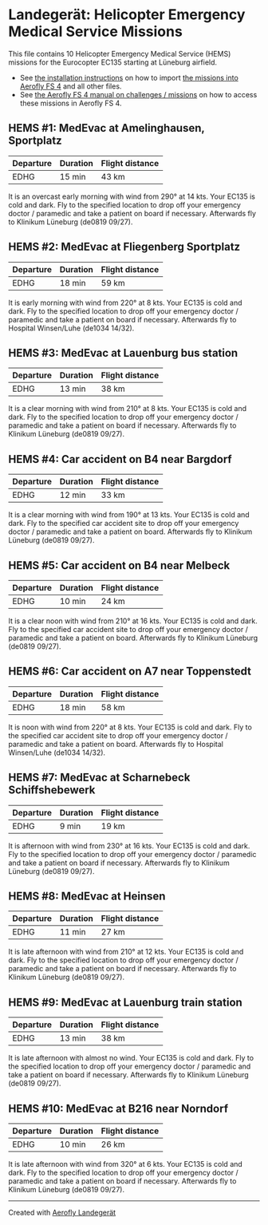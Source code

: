 # Landegerät: Helicopter Emergency Medical Service Missions

This file contains 10 Helicopter Emergency Medical Service (HEMS) missions for the Eurocopter EC135 starting at Lüneburg airfield.

- See [the installation instructions](https://fboes.github.io/aerofly-missions/docs/generic-installation.html) on how to import [the missions into Aerofly FS 4](missions/custom_missions_user.tmc) and all other files.
- See [the Aerofly FS 4 manual on challenges / missions](https://www.aerofly.com/tutorials/missions/) on how to access these missions in Aerofly FS 4.

## HEMS #1: MedEvac at Amelinghausen, Sportplatz

| Departure | Duration | Flight distance |
| --------- | -------- | --------------- |
| EDHG      | 15 min   | 43 km           |

It is an overcast early morning with wind from 290° at 14 kts. Your EC135 is cold and dark.
Fly to the specified location to drop off your emergency doctor / paramedic and take a patient on board if necessary. Afterwards fly to Klinikum Lüneburg (de0819 09/27).

## HEMS #2: MedEvac at Fliegenberg Sportplatz

| Departure | Duration | Flight distance |
| --------- | -------- | --------------- |
| EDHG      | 18 min   | 59 km           |

It is early morning with wind from 220° at 8 kts. Your EC135 is cold and dark.
Fly to the specified location to drop off your emergency doctor / paramedic and take a patient on board if necessary. Afterwards fly to Hospital Winsen/Luhe (de1034 14/32).

## HEMS #3: MedEvac at Lauenburg bus station

| Departure | Duration | Flight distance |
| --------- | -------- | --------------- |
| EDHG      | 13 min   | 38 km           |

It is a clear morning with wind from 210° at 8 kts. Your EC135 is cold and dark.
Fly to the specified location to drop off your emergency doctor / paramedic and take a patient on board if necessary. Afterwards fly to Klinikum Lüneburg (de0819 09/27).

## HEMS #4: Car accident on B4 near Bargdorf

| Departure | Duration | Flight distance |
| --------- | -------- | --------------- |
| EDHG      | 12 min   | 33 km           |

It is a clear morning with wind from 190° at 13 kts. Your EC135 is cold and dark.
Fly to the specified car accident site to drop off your emergency doctor / paramedic and take a patient on board. Afterwards fly to Klinikum Lüneburg (de0819 09/27).

## HEMS #5: Car accident on B4 near Melbeck

| Departure | Duration | Flight distance |
| --------- | -------- | --------------- |
| EDHG      | 10 min   | 24 km           |

It is a clear noon with wind from 210° at 16 kts. Your EC135 is cold and dark.
Fly to the specified car accident site to drop off your emergency doctor / paramedic and take a patient on board. Afterwards fly to Klinikum Lüneburg (de0819 09/27).

## HEMS #6: Car accident on A7 near Toppenstedt

| Departure | Duration | Flight distance |
| --------- | -------- | --------------- |
| EDHG      | 18 min   | 58 km           |

It is noon with wind from 220° at 8 kts. Your EC135 is cold and dark.
Fly to the specified car accident site to drop off your emergency doctor / paramedic and take a patient on board. Afterwards fly to Hospital Winsen/Luhe (de1034 14/32).

## HEMS #7: MedEvac at Scharnebeck Schiffshebewerk

| Departure | Duration | Flight distance |
| --------- | -------- | --------------- |
| EDHG      | 9 min   | 19 km           |

It is afternoon with wind from 230° at 16 kts. Your EC135 is cold and dark.
Fly to the specified location to drop off your emergency doctor / paramedic and take a patient on board if necessary. Afterwards fly to Klinikum Lüneburg (de0819 09/27).

## HEMS #8: MedEvac at Heinsen

| Departure | Duration | Flight distance |
| --------- | -------- | --------------- |
| EDHG      | 11 min   | 27 km           |

It is late afternoon with wind from 210° at 12 kts. Your EC135 is cold and dark.
Fly to the specified location to drop off your emergency doctor / paramedic and take a patient on board if necessary. Afterwards fly to Klinikum Lüneburg (de0819 09/27).

## HEMS #9: MedEvac at Lauenburg train station

| Departure | Duration | Flight distance |
| --------- | -------- | --------------- |
| EDHG      | 13 min   | 38 km           |

It is late afternoon with almost no wind. Your EC135 is cold and dark.
Fly to the specified location to drop off your emergency doctor / paramedic and take a patient on board if necessary. Afterwards fly to Klinikum Lüneburg (de0819 09/27).

## HEMS #10: MedEvac at B216 near Norndorf

| Departure | Duration | Flight distance |
| --------- | -------- | --------------- |
| EDHG      | 10 min   | 26 km           |

It is late afternoon with wind from 320° at 6 kts. Your EC135 is cold and dark.
Fly to the specified location to drop off your emergency doctor / paramedic and take a patient on board if necessary. Afterwards fly to Klinikum Lüneburg (de0819 09/27).


---

Created with [Aerofly Landegerät](https://github.com/fboes/aerofly-patterns)
